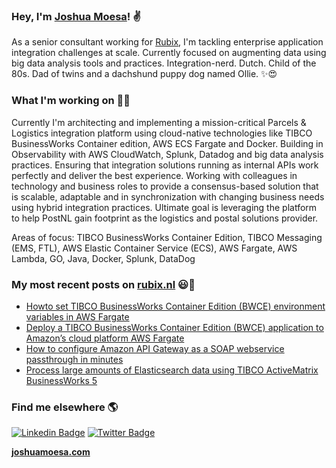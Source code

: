 ### Hey, I'm [Joshua Moesa](https://joshuamoesa.com)! ✌

As a senior consultant working for [Rubix](https://www.rubix.nl/), I'm tackling enterprise application integration challenges at scale. Currently focused on augmenting data using big data analysis tools and practices. Integration-nerd. Dutch. Child of the 80s. Dad of twins and a dachshund puppy dog named Ollie. ✨😍

### What I'm working on 👨‍💻

Currently I'm architecting and implementing a mission-critical Parcels & Logistics integration platform using cloud-native technologies like TIBCO BusinessWorks Container edition, AWS ECS Fargate and Docker. Building in Observability with AWS CloudWatch, Splunk, Datadog and big data analysis practices. Ensuring that integration solutions running as internal APIs work perfectly and deliver the best experience. Working with colleagues in technology and business roles to provide a consensus-based solution that is scalable, adaptable and in synchronization with changing business needs using hybrid integration practices. Ultimate goal is leveraging the platform to help PostNL gain footprint as the logistics and postal solutions provider.

Areas of focus: TIBCO BusinessWorks Container Edition, TIBCO Messaging (EMS, FTL), AWS Elastic Container Service (ECS), AWS Fargate, AWS Lambda, GO, Java, Docker, Splunk, DataDog

### My most recent posts on [rubix.nl](https://www.rubix.nl/medewerker/joshua-moesa/) 😃🧾
<!-- BLOG-POST-LIST:START -->
- [Howto set TIBCO BusinessWorks Container Edition (BWCE) environment variables in AWS Fargate](https://www.rubix.nl/aws-blogs/howto-set-tibco-businessworks-container-edition-bwce-environment-variables-in-aws-fargate/)
- [Deploy a TIBCO BusinessWorks Container Edition (BWCE) application to Amazon’s cloud platform AWS Fargate](https://www.rubix.nl/blogs/deploy-a-tibco-businessworks-container-edition-bwce-application-to-amazons-cloud-platform-aws-fargate/)
- [How to configure Amazon API Gateway as a SOAP webservice passthrough in minutes](https://www.rubix.nl/blogs/how-configure-amazon-api-gateway-soap-webservice-passthrough-minutes/)
- [Process large amounts of Elasticsearch data using TIBCO ActiveMatrix BusinessWorks 5](https://www.rubix.nl/blogs/process-large-amounts-elasticsearch-data-using-tibco-activematrix-businessworks-5/)
<!-- BLOG-POST-LIST:END -->

### Find me elsewhere 🌎

[![Linkedin Badge](https://img.shields.io/badge/-LinkedIn-blue?style=flat-square&logo=Linkedin&logoColor=white&link=https://www.linkedin.com/in/joshuamoesa/)](https://www.linkedin.com/in/joshuamoesa/)  [![Twitter Badge](https://img.shields.io/badge/-Twitter-1ca0f1?style=flat-square&labelColor=1ca0f1&logo=twitter&logoColor=white&link=https://twitter.com/joshuamoesa)](https://twitter.com/joshuamoesa)


**[joshuamoesa.com](https://joshuamoesa.com)**

